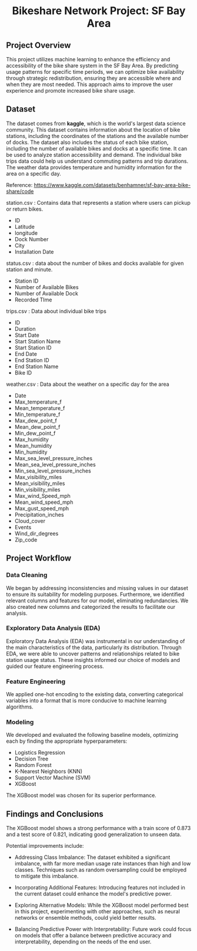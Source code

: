 <div align="center">

# Bikeshare Network Project: SF Bay Area

</div></div> 

## Project Overview
This project utilizes machine learning to enhance the efficiency and accessibility of the bike share system in the SF Bay Area. By predicting usage patterns for specific time periods, we can optimize bike availability through strategic redistribution, ensuring they are accessible where and when they are most needed. This approach aims to improve the user experience and promote increased bike share usage.


## Dataset

The dataset comes from **kaggle**, which is the world's largest data science community. 
This dataset contains information about the location of bike stations, including the coordinates of the stations and the available number of docks. The dataset also includes the status of each bike station, including the number of available bikes and docks at a specific time. It can be used to analyze station accessibility and demand. The individual bike trips data could help us understand commuting patterns and trip durations. The weather data provides temperature and humidity
information for the area on a specific day.

Reference: https://www.kaggle.com/datasets/benhamner/sf-bay-area-bike-share/code

station.csv : Contains data that represents a station where users can pickup or return bikes.
  - ID
  - Latitude
  - longitude
  - Dock Number
  - City
  - Installation Date

status.csv : data about the number of bikes and docks available for given station and minute.
  - Station ID
  - Number of Available Bikes
  - Number of Available Dock
  - Recorded TIme

trips.csv : Data about individual bike trips
  - ID
  - Duration
  - Start Date
  - Start Station Name
  - Start Station ID
  - End Date
  - End Station ID
  - End Station Name
  - Bike ID

weather.csv : Data about the weather on a specific day for the area
  - Date
  - Max_temperature_f                    
  - Mean_temperature_f                   
  - Min_temperature_f                    
  - Max_dew_point_f                     
  - Mean_dew_point_f                    
  - Min_dew_point_f                     
  - Max_humidity                        
  - Mean_humidity                       
  - Min_humidity                        
  - Max_sea_level_pressure_inches        
  - Mean_sea_level_pressure_inches       
  - Min_sea_level_pressure_inches       
  - Max_visibility_miles                
  - Mean_visibility_miles               
  - Min_visibility_miles                
  - Max_wind_Speed_mph                   
  - Mean_wind_speed_mph                 
  - Max_gust_speed_mph                 
  - Precipitation_inches                 
  - Cloud_cover                          
  - Events                            
  - Wind_dir_degrees                     
  - Zip_code     

## Project Workflow

### Data Cleaning
We began by addressing inconsistencies and missing values in our dataset to ensure its suitability for modeling purposes. Furthermore, we identified relevant columns and features for our model, eliminating redundancies. We also created new columns and categorized the results to facilitate our analysis.

### Exploratory Data Analysis (EDA)
Exploratory Data Analysis (EDA) was instrumental in our understanding of the main characteristics of the data, particularly its distribution. Through EDA, we were able to uncover patterns and relationships related to bike station usage status. These insights informed our choice of models and guided our feature engineering process.

### Feature Engineering
We applied one-hot encoding to the existing data, converting categorical variables into a format that is more conducive to machine learning algorithms.


### Modeling
We developed and evaluated the following baseline models, optimizing each by finding the appropriate hyperparameters:
- Logistics Regression
- Decision Tree
- Random Forest
- K-Nearest Neighbors (KNN)
- Support Vector Machine (SVM)
- XGBoost
  
The XGBoost model was chosen for its superior performance.

## Findings and Conclusions
The XGBoost model shows a strong performance with a train score of 0.873 and a test score of 0.821, indicating good generalization to unseen data.

Potential improvements include:

- Addressing Class Imbalance: The dataset exhibited a significant imbalance, with far more median usage rate instances than high and low classes. Techniques such as random oversampling could be employed to mitigate this imbalance.

- Incorporating Additional Features: Introducing features not included in the current dataset could enhance the model's predictive power.

- Exploring Alternative Models: While the XGBoost model performed best in this project, experimenting with other approaches, such as neural networks or ensemble methods, could yield better results.

- Balancing Predictive Power with Interpretability: Future work could focus on models that offer a balance between predictive accuracy and interpretability, depending on the needs of the end user.
